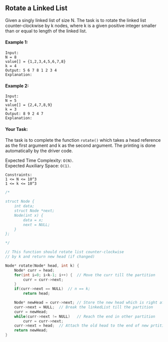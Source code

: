 ## Rotate a Linked List

Given a singly linked list of size N. The task is to rotate the linked list counter-clockwise by k nodes, where k is a given positive integer smaller than or equal to length of the linked list.

#### Example 1:

```
Input:
N = 8
value[] = {1,2,3,4,5,6,7,8}
k = 4
Output: 5 6 7 8 1 2 3 4
Explanation:
```

#### Example 2:

```
Input:
N = 5
value[] = {2,4,7,8,9}
k = 3
Output: 8 9 2 4 7
Explanation:
```

#### Your Task:

The task is to complete the function `rotate()` which takes a head reference as the first argument and k as the second argument. The printing is done automatically by the driver code.

Expected Time Complexity: `O(N)`.  
Expected Auxiliary Space: `O(1)`.

```
Constraints:
1 <= N <= 10^3
1 <= k <= 10^3
```

```c++
/*

struct Node {
    int data;
    struct Node *next;
    Node(int x) {
        data = x;
        next = NULL;
    }
};

*/

// This function should rotate list counter-clockwise
// by k and return new head (if changed)

Node* rotate(Node* head, int k) {
    Node* curr = head;
    for(int i=0; i<k-1; i++) {  // Move the curr till the partition
        curr = curr->next;
    }
    if(curr->next == NULL)  // n == k;
        return head;

    Node* newHead = curr->next; // Store the new head which is right after the partition(k length).
    curr->next = NULL;  // Break the linkedList till the partition
    curr = newHead;
    while(curr->next != NULL)   // Reach the end in other partition
        curr = curr->next;
    curr->next = head;  // Attach the old head to the end of new prtition
    return newHead;
}

```
